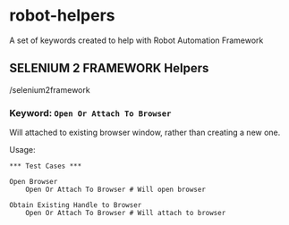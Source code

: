robot-helpers
=============

A set of keywords created to help with Robot Automation Framework

## SELENIUM 2 FRAMEWORK Helpers 
/selenium2framework

### Keyword: `Open Or Attach To Browser`

Will attached to existing browser window, rather than creating a new one.

Usage:

	*** Test Cases ***
 
	Open Browser
  		Open Or Attach To Browser # Will open browser
 
	Obtain Existing Handle to Browser
  		Open Or Attach To Browser # Will attach to browser